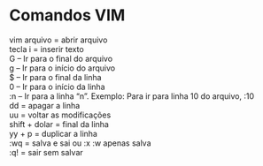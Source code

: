 # Comandos VIM
vim arquivo = abrir arquivo  
tecla i = inserir texto  
G  – Ir para o final do arquivo  
g   – Ir para o início do arquivo  
$   – Ir para o final da linha  
0   – Ir para o início da linha  
:n  – Ir para a linha “n”. Exemplo: Para ir para linha 10 do arquivo, :10  
dd = apagar a linha  
uu = voltar as modificações  
shift + dolar = final da linha  
yy + p = duplicar a linha  
:wq = salva e sai ou :x
:w apenas salva  
:q! = sair sem salvar  
